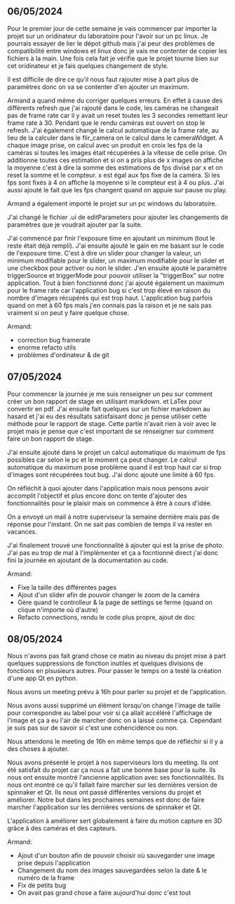 ## 06/05/2024

Pour le premier jour de cette semaine je vais commencer par importer la projet sur un oridinateur du laboratoire pour l'avoir sur un pc linux. Je pourrais essayer de lier le dépot github mais j'ai peur des problèmes de compatibilité entre windows et linux donc je vais me contenter de copier les fichiers à la main. Une fois cela fait je vérifie que le projet tourne bien  sur cet oridinateur et je fais quelques changement de style.

Il est difficile de dire ce qu'il nous faut rajouter mise à part plus de paramètres donc on va se contenter d'en ajouter un maximum.

Armand a quand même du corriger quelques erreurs. En effet à cause des différents refresh que j'ai rajouté dans le code, les caméras ne changeait pas de frame rate car il y avait un reset toutes les 3 secondes remettant leur frame rate à 30. Pendant que le rendu caméras est ouvert on stop le refresh. J'ai également changé le calcul automatique de la frame rate, au lieu de la calculer dans le flir_camera on le calcul dans le cameraWidget. A chaque image prise, on calcul avec un produit en croix les fps de la caméras si toutes les images était récupérées à la vitesse de celle prise. On additionne toutes ces estimation et si on a pris plus de x images on affiche la moyenne c'est à dire la somme des estimations de fps divisé par x et on reset la somme et le compteur. x est égal aux fps fixe de la caméra. Si les fps sont fixés à 4 on affiche la moyenne si le compteur est à 4 ou plus. J'ai aussi ajouté le fait que les fps changent quand on appuie sur pause ou play.

Armand a également importé le projet sur un pc windows du laboratoire.

J'ai changé le fichier .ui de editParameters pour ajouter les changements de paramètres que je voudrait ajouter par la suite.

J'ai commencé par finir l'exposure time en ajoutant un minimum (tout le reste était déjà rempli). J'ai ensuite ajouté le gain en me basant sur le code de l'exposure time. C'est à dire un slider pour changer la valeur, un minimum modifiable pour le slider, un maximum modifiable pour le slider et une checkbox pour activer ou non le slider. J'en ensuite ajouté le paramètre triggerSource et triggerMode pour pouvoir utiliser la "triggerBox" sur notre application. Tout à bien fonctionné donc j'ai ajouté également un maximum pour le frame rate car l'application bug si c'est trop élevé en raison du nombre d'images récupérés qui est trop haut. L'application bug parfois quand on met à 60 fps mais j'en connais pas la raison et je ne sais pas vraiment si on peut y faire quelque chose.

Armand:
- correction bug framerate
- enorme refacto utils
- problèmes d'ordinateur & de git

## 07/05/2024

Pour commencer la journée je me suis renseigner un peu sur comment créer un bon rapport de stage en utilisant markdown. et LaTex pour convertir en pdf. J'ai ensuite fait quelques sur un fichier markdown au hasard et j'ai eu des résultats satisfaisant donc je pense utiliser cette méthode pour le rapport de stage. Cette partie n'avait rien à voir avec le projet mais je pense que c'est important de se renseigner sur comment faire un bon rapport de stage.

J'ai ensuite ajouté dans le projet un calcul automatique du maximum de fps possibles car selon le pc et le moment ça peut changer.
Le calcul automatique du maximum pose problème quand il est trop haut car si trop d'images sont récupérées tout bug. J'ai donc ajouté une limité à 60 fps.

On réfléchit à quoi ajouter dans l'application mais nous pensons avoir accomplit l'objectif et plus encore donc on tente d'ajouter des fonctionnalités pour le plaisir mais on commence à être à cours d'idée.

On a envoyé un mail à notre superviseur la semaine dernière mais pas de réponse pour l'instant. On ne sait pas combien de temps il va rester en vacances.

J'ai finalement trouvé une fonctionnalité à ajouter qui est la prise de photo. J'ai pas eu trop de mal à l'implémenter et ça a focntionné direct j'ai donc fini la journée en ajoutant de la documentation au code.

Armand:
- Fixe la taille des différentes pages
- Ajout d'un slider afin de pouvoir changer le zoom de la caméra
- Gère quand le controlleur & la page de settings se ferme (quand on clique n'importe où d'autre)
- Refacto connections, rendu le code plus propre, ajout de doc

## 08/05/2024

Nous n'avons pas fait grand chose ce matin au niveau du projet mise à part quelques suppressions de fonction inutiles et quelques divisions de fonctions en plsusieurs autres. Pour passer le temps on a testé la création d'une app Qt en python.

Nous avons un meeting prévu à 16h pour parler su projet et de l'application.

Nous avons aussi supprimé un élément lorsqu'on change l'image de taille pour correspondre au label pour voir si ça allait accéléré l'affichage de l'image et ça a eu l'air de marcher donc on a laissé comme ça. Cependant je suis pas sur de savoir si c'est une cohencidence ou non.

Nous attendons le meeting de 16h en même temps que de réfléchir si il y a des choses à ajouter.

Nous avons présenté le projet à nos superviseurs lors du meeting. Ils ont été satisfait du projet car ça nous a fait une bonne base pour la suite. Ils nous ont ensuite montré l'ancienne application avec ses fonctionnalités. Ils nous ont montré ce qu'il fallait faire marcher sur les dernières version de spinnaker et Qt. Ils nous ont passé différentes versions du projet et améliorer. Notre but dans les prochaines semaines est donc de faire marcher l'application sur les dernières versions de spinnaker et Qt.

L'application à améliorer sert globalement à faire du motion capture en 3D grâce à des caméras et des capteurs.

Armand:
- Ajout d'un bouton afin de pouvoir choisir où sauvegarder une image prise depuis l'application
- Changement du nom des images sauvegardées selon la date & le numéro de la frame
- Fix de petits bug
- On avait pas grand chose a faire aujourd'hui donc c'est tout
